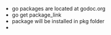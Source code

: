 - go packages are located at godoc.org
- go get package_link
- package will be installed in pkg folder
-
